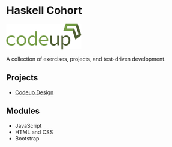 # Haskell Cohort   

<img src="images/CodeupLogo.png" width="200" alt="Codeup Logo">  

A collection of exercises, projects, and test-driven development.  

## Projects
* [Codeup Design](https://greg-will-codeup-design.github.io/Codeup-Design/)

## Modules
* JavaScript
* HTML and CSS
* Bootstrap
